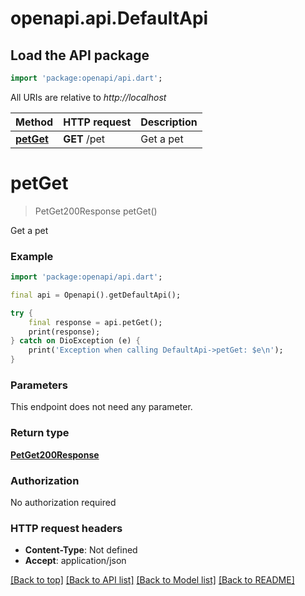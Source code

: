 # openapi.api.DefaultApi

## Load the API package
```dart
import 'package:openapi/api.dart';
```

All URIs are relative to *http://localhost*

Method | HTTP request | Description
------------- | ------------- | -------------
[**petGet**](DefaultApi.md#petget) | **GET** /pet | Get a pet


# **petGet**
> PetGet200Response petGet()

Get a pet

### Example
```dart
import 'package:openapi/api.dart';

final api = Openapi().getDefaultApi();

try {
    final response = api.petGet();
    print(response);
} catch on DioException (e) {
    print('Exception when calling DefaultApi->petGet: $e\n');
}
```

### Parameters
This endpoint does not need any parameter.

### Return type

[**PetGet200Response**](PetGet200Response.md)

### Authorization

No authorization required

### HTTP request headers

 - **Content-Type**: Not defined
 - **Accept**: application/json

[[Back to top]](#) [[Back to API list]](../README.md#documentation-for-api-endpoints) [[Back to Model list]](../README.md#documentation-for-models) [[Back to README]](../README.md)

